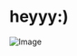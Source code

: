 # heyyy:)
![Image](https://pyxis.nymag.com/v1/imgs/dc2/caf/9f8aa987cba82bd0b5db1b4677e49b01ca-Flowers.2x.rhorizontal.w700.jpg)
